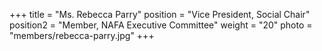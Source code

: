 +++
title     = "Ms. Rebecca Parry"
position  = "Vice President, Social Chair"
position2 = "Member, NAFA Executive Committee"
weight    = "20"
photo      = "members/rebecca-parry.jpg"
+++
